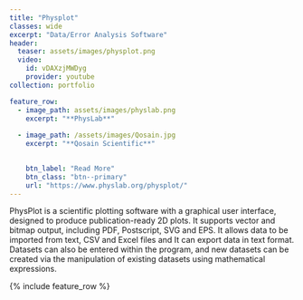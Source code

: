 ```yaml
---
title: "Physplot"
classes: wide
excerpt: "Data/Error Analysis Software"
header:
  teaser: assets/images/physplot.png
  video:
    id: vDAXzjMWDyg
    provider: youtube
collection: portfolio

feature_row:
  - image_path: assets/images/physlab.png
    excerpt: "**PhysLab**"
    
  - image_path: /assets/images/Qosain.jpg
    excerpt: "**Qosain Scientific**"

  
    btn_label: "Read More"
    btn_class: "btn--primary"
    url: "https://www.physlab.org/physplot/"
---
```


PhysPlot is a scientific plotting software with a graphical user interface, designed to produce publication-ready 2D plots. It supports vector and bitmap output, including PDF, Postscript, SVG and EPS. It allows data to be imported from text, CSV and Excel files and It can export data in text format. Datasets can also be entered within the program, and new datasets can be created via the manipulation of existing datasets using mathematical expressions.


{% include feature_row %}

